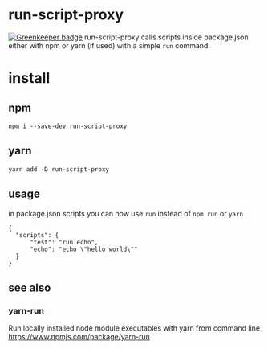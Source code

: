 # run-script-proxy

[![Greenkeeper badge](https://badges.greenkeeper.io/soenkekluth/run-script-proxy.svg)](https://greenkeeper.io/)
run-script-proxy calls scripts inside package.json either with npm or yarn (if used) with a simple `run` command


# install
## npm
`npm i --save-dev run-script-proxy` 

## yarn
`yarn add -D run-script-proxy` 


## usage

in package.json scripts you can now use `run` instead of `npm run` or `yarn`


```
{
  "scripts": {
      "test": "run echo",
      "echo": "echo \"hello world\""
  }
}
```


## see also

### yarn-run
Run locally installed node module executables with yarn from command line
https://www.npmjs.com/package/yarn-run